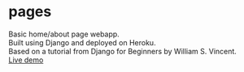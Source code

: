 # pages
Basic home/about page webapp.</br>
Built using Django and deployed on Heroku.</br>
Based on a tutorial from Django for Beginners by William S. Vincent.</br>
[Live demo](https://still-brook-48052.herokuapp.com/)
